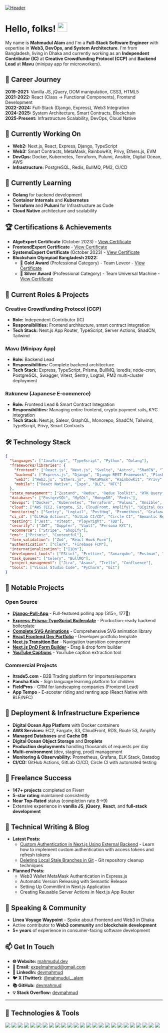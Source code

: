 [![Header](https://raw.githubusercontent.com/devmahmud/devmahmud/master/readme_header.png "Header")](https://mahmudul.dev/)

# Hello, folks! <img src="https://raw.githubusercontent.com/devmahmud/devmahmud/master/wave.gif" width="30" height="30">

My name is **Mahmudul Alam** and I'm a **Full-Stack Software Engineer** with expertise in **Web3, DevOps, and System Architecture**. I'm from Bangladesh, living in Dhaka and currently working as an **Independent Contributor (IC)** at **Creative Crowdfunding Protocol (CCP)** and **Backend Lead** at **Mavu** (minipay app for microworkers).

## 🚀 Career Journey

**2019-2021:** Vanilla JS, jQuery, DOM manipulation, CSS3, HTML5  
**2021-2022:** React (Class → Functional Components), Frontend Development  
**2022-2024:** Full-Stack (Django, Express), Web3 Integration  
**2024-2025:** System Architecture, Smart Contracts, Blockchain  
**2025-Present:** Infrastructure Scalability, DevOps, Cloud Native

## 🔧 Currently Working On

- **Web2:** Next.js, React, Express, Django, TypeScript
- **Web3:** Smart Contracts, MetaMask, RainbowKit, Privy, Ethers.js, EVM
- **DevOps:** Docker, Kubernetes, Terraform, Pulumi, Ansible, Digital Ocean, AWS
- **Infrastructure:** PostgreSQL, Redis, BullMQ, PM2, CI/CD

## 🌱 Currently Learning

- **Golang** for backend development
- **Container Internals** and **Kubernetes**
- **Terraform** and **Pulumi** for Infrastructure as Code
- **Cloud Native** architecture and scalability

## 🏆 Certifications & Achievements

- **AlgoExpert Certificate** (October 2023) - [View Certificate](https://certificate.algoexpert.io/AlgoExpert%20Certificate%20AE-dce8e0e11e)
- **FrontendExpert Certificate** - [View Certificate](https://certificate.algoexpert.io/FrontendExpert%20Certificate%20FE-bc2b384afc)
- **SystemsExpert Certificate** (October 2023) - [View Certificate](https://certificate.algoexpert.io/SystemsExpert%20Certificate%20SE-49903cc272)
- **Blockchain Olympiad Bangladesh 2022:**
  - 🥇 **Gold Award** (Professional Category) - Team Leveor - [View Certificate](https://drive.google.com/file/d/1WStMGreiuR3drN_fkE-pCmWVG148exC5/view?usp=sharing)
  - 🥈 **Silver Award** (Professional Category) - Team Universal Machine - [View Certificate](https://drive.google.com/file/d/1tbF3NEaMdrIbVpFFw_rdPoif4c4aU-6s/view?usp=sharing)

## 💼 Current Roles & Projects

### **Creative Crowdfunding Protocol (CCP)**
- **Role:** Independent Contributor (IC)
- **Responsibilities:** Frontend architecture, smart contract integration
- **Tech Stack:** Next.js App Router, TypeScript, Server Actions, ShadCN, Tailwind

### **Mavu (Minipay App)**
- **Role:** Backend Lead
- **Responsibilities:** Complete backend architecture
- **Tech Stack:** Express, TypeScript, Prisma, BullMQ, ioredis, node-cron, PostgreSQL, Swagger, Vitest, Sentry, Logtail, PM2 multi-cluster deployment

### **Rakunew (Japanese E-commerce)**
- **Role:** Frontend Lead & Smart Contract Integration
- **Responsibilities:** Managing entire frontend, crypto payment rails, KYC integration
- **Tech Stack:** Next.js, Saleor, GraphQL, Monorepo, ShadCN, Tailwind, TypeScript, Privy, Smart Contracts

## 🛠️ Technology Stack

```json
{
  "languages": ["JavaScript", "TypeScript", "Python", "Golang"],
  "frameworks/libraries": {
    "frontend": ["React.js", "Next.js", "Svelte", "Astro", "ShadCN", "Tailwind CSS", "Material UI", "Chakra UI", "jQuery"],
    "backend": ["Express.js", "Django", "Django REST Framework", "Flask", "FastAPI", "NestJS", "Prisma"],
    "web3": ["Web3.js", "Ethers.js", "MetaMask", "RainbowKit", "Privy", "Smart Contracts"],
    "mobile": ["React Native", "Expo", "BLE", "NFC"]
  },
  "state_management": ["Zustand", "Redux", "Redux Toolkit", "RTK Query", "Recoil"],
  "databases": ["PostgreSQL", "MySQL", "MongoDB", "Redis"],
  "devops": ["Docker", "Kubernetes", "Terraform", "Pulumi", "Ansible", "PM2", "CI/CD", "Helm"],
  "cloud": ["AWS (EC2, Fargate, S3, CloudFront, Amplify)", "Digital Ocean", "Vercel", "Railway", "Cloudflare", "Firebase"],
  "monitoring": ["Sentry", "Logtail", "PostHog", "Prometheus", "Grafana", "Loki", "ELK Stack", "Datadog", "Fullstory"],
  "ci_cd": ["GitHub Actions", "GitLab CI/CD", "Circle CI", "Semantic Release"],
  "testing": ["Jest", "Vitest", "Playwright", "TDD"],
  "security": ["JWT", "Doppler", "Vault", "Persona KYC"],
  "ecommerce": ["Stripe", "Shopify"],
  "cms": ["Prismic", "Contentful"],
  "form_validation": ["Zod", "React Hook Form"],
  "authentication": ["Clerk", "Firebase FCM"],
  "internationalization": ["I18n"],
  "development_tools": ["ESLint", "Prettier", "Sonarqube", "Postman", "Insomnia", "dotenv", "PNPM Workspace", "Vite"],
  "task_queues": ["Celery", "BullMQ"],
  "project_management": ["Jira", "Asana", "Trello", "Confluence"],
  "tools": ["Visual Studio Code", "PyCharm", "Git"]
}
```

## 🎯 Notable Projects

### **Open Source**
- **[Django-Poll-App](https://github.com/devmahmud/Django-Poll-App)** - Full-featured polling app (315⭐, 177🍴)
- **[Express-Prisma-TypeScript Boilerplate](https://github.com/devmahmud/express-prisma-typescript-boilerplate)** - Production-ready backend boilerplate
- **[Complete SVG Animations](https://github.com/devmahmud/complete-svg-animations)** - Comprehensive SVG animation library
- **[React Frontend Dev Portfolio](https://github.com/devmahmud/react-frontend-dev-portfolio)** - Developer portfolio template
- **[Next.js Transition Bar](https://github.com/devmahmud/next-transition-bar)** - Navigation transition component
- **[Next.js DnD Form Builder](https://github.com/devmahmud/next-dnd-formbuilder)** - Drag & drop form builder
- **[YouTube Captions](https://github.com/devmahmud/youtube-captions)** - YouTube caption extraction tool

### **Commercial Projects**
- **Itrade5.com** - B2B Trading platform for importers/exporters
- **Pancha Kids** - Sign language learning platform for children
- **FieldPros** - CRM for landscaping companies (Frontend Lead)
- **App Tempo** - E-scooter riding and renting app (React Native with BLE/NFC)

## 🚀 Deployment & Infrastructure Experience

- **Digital Ocean App Platform** with Docker containers
- **AWS Services:** EC2, Fargate, S3, CloudFront, RDS, Route 53, Amplify
- **Managed Databases** and **Cache DB**
- **Digital Ocean Object Storage** and **Droplets**
- **Production deployments** handling thousands of requests per day
- **Multi-environment** (dev, staging, prod) management
- **Monitoring & Observability:** Prometheus, Grafana, ELK Stack, Datadog
- **CI/CD:** GitHub Actions, GitLab CI/CD, Circle CI with automated testing

## 💼 Freelance Success

- **147+ projects** completed on Fiverr
- **5-star rating** maintained consistently
- **Near Top-Rated** status (completion rate 8→9)
- Extensive experience in **vanilla JS**, **jQuery**, **React**, and **full-stack development**

## 📝 Technical Writing & Blog

- **Latest Posts:**
  - [Custom Authentication in Next.js Using External Backend](https://mahmudul.dev/posts/custom-authentication-nextjs-external-backend/) - Learn how to implement custom authentication with access tokens and refresh tokens
  - [Deleting Local Stale Branches in Git](https://mahmudul.dev/posts/deleting-local-stale-branches-git/) - Git repository cleanup techniques
- **Planned Posts:**
  - Web3 Wallet MetaMask Authentication in Express.js
  - Automatic Version Releasing with Semantic Release
  - Setting Up Commitlint in Next.js Application
  - Creating Reusable Server Actions in Next.js App Router

## 🎤 Speaking & Community

- **Linea Voyage Waypoint** - Spoke about Frontend and Web3 in Dhaka
- Active contributor to **Web3 community** and **blockchain development**
- **5+ years** of experience in consumer-facing software development

## 📫 Get In Touch

- **🌐 Website:** [mahmudul.dev](https://mahmudul.dev/)
- **📧 Email:** expelmahmud@gmail.com
- **💼 LinkedIn:** [devmahmud](https://www.linkedin.com/in/devmahmud/)
- **🐦 X (Twitter):** [@mahmudul__alam](https://twitter.com/mahmudul__alam)
- **📚 GitHub:** [devmahmud](https://github.com/devmahmud)
- **💡 Stack Overflow:** [devmahmud](https://stackoverflow.com/users/devmahmud)

---

## 🔧 Technologies & Tools

![](https://img.shields.io/badge/OS-Linux-informational?style=flat&logo=linux&logoColor=white&color=2bbc8a)
![](https://img.shields.io/badge/Editor-VS_Code-informational?style=flat&logo=visual-studio-code&logoColor=white&color=2bbc8a)
![](https://img.shields.io/badge/Code-TypeScript-informational?style=flat&logo=typescript&logoColor=white&color=2bbc8a)
![](https://img.shields.io/badge/Code-JavaScript-informational?style=flat&logo=javascript&logoColor=white&color=2bbc8a)
![](https://img.shields.io/badge/Code-Python-informational?style=flat&logo=python&logoColor=white&color=2bbc8a)
![](https://img.shields.io/badge/Code-Go-informational?style=flat&logo=go&logoColor=white&color=2bbc8a)
![](https://img.shields.io/badge/Code-React-informational?style=flat&logo=react&logoColor=white&color=2bbc8a)
![](https://img.shields.io/badge/Code-Next.js-informational?style=flat&logo=next.js&logoColor=white&color=2bbc8a)
![](https://img.shields.io/badge/Code-Express-informational?style=flat&logo=express&logoColor=white&color=2bbc8a)
![](https://img.shields.io/badge/Code-Django-informational?style=flat&logo=django&logoColor=white&color=2bbc8a)
![](https://img.shields.io/badge/Code-FastAPI-informational?style=flat&logo=fastapi&logoColor=white&color=2bbc8a)
![](https://img.shields.io/badge/Code-Flask-informational?style=flat&logo=flask&logoColor=white&color=2bbc8a)
![](https://img.shields.io/badge/Code-NestJS-informational?style=flat&logo=nestjs&logoColor=white&color=2bbc8a)
![](https://img.shields.io/badge/Code-Svelte-informational?style=flat&logo=svelte&logoColor=white&color=2bbc8a)
![](https://img.shields.io/badge/Database-PostgreSQL-informational?style=flat&logo=postgresql&logoColor=white&color=2bbc8a)
![](https://img.shields.io/badge/Database-Redis-informational?style=flat&logo=redis&logoColor=white&color=2bbc8a)
![](https://img.shields.io/badge/Tools-Docker-informational?style=flat&logo=docker&logoColor=white&color=2bbc8a)
![](https://img.shields.io/badge/Tools-Kubernetes-informational?style=flat&logo=kubernetes&logoColor=white&color=2bbc8a)
![](https://img.shields.io/badge/Cloud-AWS-informational?style=flat&logo=amazon-aws&logoColor=white&color=2bbc8a)
![](https://img.shields.io/badge/Cloud-Digital_Ocean-informational?style=flat&logo=digitalocean&logoColor=white&color=2bbc8a)
![](https://img.shields.io/badge/Testing-Jest-informational?style=flat&logo=jest&logoColor=white&color=2bbc8a)
![](https://img.shields.io/badge/Testing-Playwright-informational?style=flat&logo=playwright&logoColor=white&color=2bbc8a)
![](https://img.shields.io/badge/CI_GitHub_Actions-informational?style=flat&logo=github-actions&logoColor=white&color=2bbc8a)
![](https://img.shields.io/badge/Monitoring-Prometheus-informational?style=flat&logo=prometheus&logoColor=white&color=2bbc8a)
![](https://img.shields.io/badge/Monitoring-Grafana-informational?style=flat&logo=grafana&logoColor=white&color=2bbc8a)

<!-- links to social media icons -->

<!-- icons with padding -->

[1.1]: http://i.imgur.com/tXSoThF.png "twitter icon with padding"
[2.1]: http://i.imgur.com/0o48UoR.png "github icon with padding"

<!-- icons without padding -->

[1.2]: https://i.imgur.com/wWzX9uB.png "twitter icon without padding"
[2.2]: https://i.imgur.com/9I6NRUm.png "github icon without padding"
[3.2]: https://i.imgur.com/dgXzJ9j.png "LinkedIn icon without padding"

<!-- links to your social media accounts -->

[1]: https://twitter.com/mahmudul__alam
[2]: https://github.com/devmahmud
[3]: https://www.linkedin.com/in/devmahmud/
